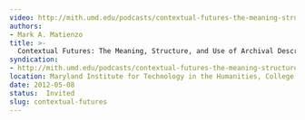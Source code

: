 ```yaml
---
video: http://mith.umd.edu/podcasts/contextual-futures-the-meaning-structure-and-use-of-archival-description/
authors:
- Mark A. Matienzo
title: >-
  Contextual Futures: The Meaning, Structure, and Use of Archival Description
syndication:
- http://mith.umd.edu/podcasts/contextual-futures-the-meaning-structure-and-use-of-archival-description/
location: Maryland Institute for Technology in the Humanities, College Park, MD
date: 2012-05-08
status:  Invited
slug: contextual-futures
---
```

